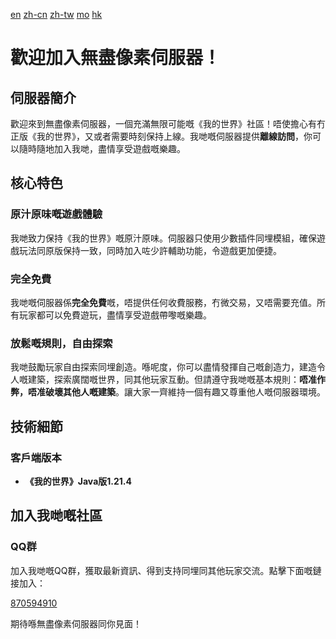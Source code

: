 [en](README.md) [zh-cn](README-zh-cn.md) [zh-tw](README-zh-tw.md) [mo](README-zh-mo.md) [hk](README-zh-hk.md)

# 歡迎加入無盡像素伺服器！

## 伺服器簡介
歡迎來到無盡像素伺服器，一個充滿無限可能嘅《我的世界》社區！唔使擔心有冇正版《我的世界》，又或者需要時刻保持上線。我哋嘅伺服器提供**離線訪問**，你可以隨時隨地加入我哋，盡情享受遊戲嘅樂趣。

## 核心特色

### 原汁原味嘅遊戲體驗
我哋致力保持《我的世界》嘅原汁原味。伺服器只使用少數插件同埋模組，確保遊戲玩法同原版保持一致，同時加入咗少許輔助功能，令遊戲更加便捷。

### 完全免費
我哋嘅伺服器係**完全免費**嘅，唔提供任何收費服務，冇微交易，又唔需要充值。所有玩家都可以免費遊玩，盡情享受遊戲帶嚟嘅樂趣。

### 放鬆嘅規則，自由探索
我哋鼓勵玩家自由探索同埋創造。喺呢度，你可以盡情發揮自己嘅創造力，建造令人嘅建築，探索廣闊嘅世界，同其他玩家互動。但請遵守我哋嘅基本規則：**唔准作弊，唔准破壞其他人嘅建築**。讓大家一齊維持一個有趣又尊重他人嘅伺服器環境。

## 技術細節

### 客戶端版本
- **《我的世界》Java版1.21.4**

## 加入我哋嘅社區

### QQ群
加入我哋嘅QQ群，獲取最新資訊、得到支持同埋同其他玩家交流。點擊下面嘅鏈接加入：

[870594910](https://qm.qq.com/q/QomvgjLMY2)

期待喺無盡像素伺服器同你見面！
